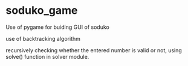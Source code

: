 # soduko_game
Use of pygame for buiding GUI of soduko

use of backtracking algorithm

recursively checking whether the entered number is valid or not, using solve() function in solver module.
